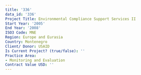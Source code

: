 ```yaml
---
title: '336'
data_id: '336'
Project Title: Environmental Compliance Support Services II
Start Year: '2005'
End Year: '2008'
ISO3 Code: MNE
Region: Europe and Eurasia
Country: Montenegro
Client/ Donor: USAID
Is Current Project? (true/false): ''
Practice Area:
- Monitoring and Evaluation
Contract Value USD: ''
---
```


